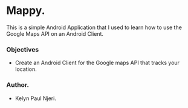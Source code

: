 # Mappy.
This is a simple Android Application that I used to learn how to use the Google Maps API on an Android Client.

### Objectives
- Create an Android Client for the Google maps API that tracks your location.

### Author.
- Kelyn Paul Njeri.
